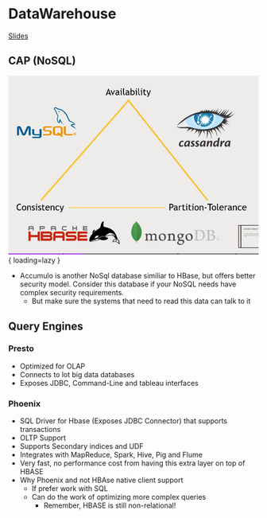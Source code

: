 # DataWarehouse

[Slides](files/Course+slides+-+Data+Warehouse+-+The+Ultimate+Guide.pdf)

## CAP (NoSQL)

![Cap](images/NoSQLCap.png){ loading=lazy }

* Accumulo is another NoSql database similiar to HBase, but offers better security model. Consider this database if your NoSQL needs have complex security requirements.
    * But make sure the systems that need to read this data can talk to it

## Query Engines

### Presto

* Optimized for OLAP
* Connects to lot big data databases
* Exposes JDBC, Command-Line and tableau interfaces

### Phoenix

* SQL Driver for Hbase (Exposes JDBC Connector) that supports transactions
* OLTP Support
* Supports Secondary indices and UDF
* Integrates with MapReduce, Spark, Hive, Pig and Flume
* Very fast, no performance cost from having this extra layer on top of HBASE
* Why Phoenix and not HBAse native client support
    * If prefer work with SQL
    * Can do the work of optimizing more complex queries
        * Remember, HBASE is still non-relational!